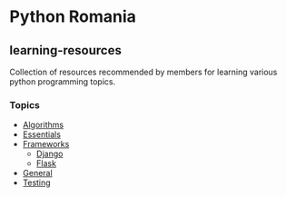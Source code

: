 
# Python Romania

## learning-resources

Collection of resources recommended by members for learning various python 
programming topics.

### Topics

- [Algorithms](topics/algorithms.md)
- [Essentials](topics/essentials.md)
- [Frameworks](topics/frameworks)
    - [Django](topics/frameworks/django.md)
    - [Flask](topics/frameworks/flask.md)
- [General](topics/general.md)
- [Testing](topics/testing.md)

